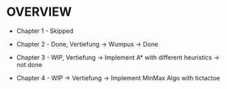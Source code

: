 # OVERVIEW

- Chapter 1 - Skipped

- Chapter 2 - Done, Vertiefung -> Wumpus -> Done

- Chapter 3 - WIP, Vertiefung -> Implement A* with different heuristics -> not done

- Chapter 4 - WIP -> Vertiefung -> Implement MinMax Algo with tictactoe
